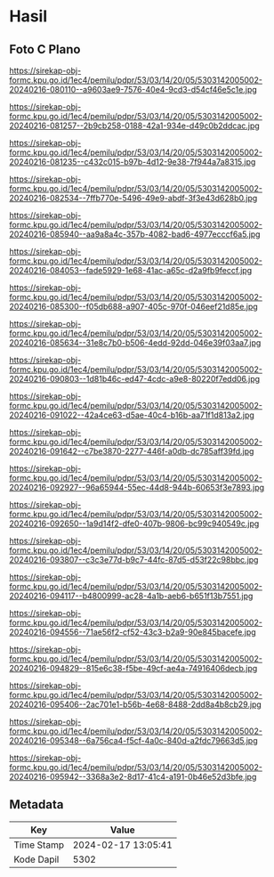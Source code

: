 # Hasil

## Foto C Plano

https://sirekap-obj-formc.kpu.go.id/1ec4/pemilu/pdpr/53/03/14/20/05/5303142005002-20240216-080110--a9603ae9-7576-40e4-9cd3-d54cf46e5c1e.jpg

https://sirekap-obj-formc.kpu.go.id/1ec4/pemilu/pdpr/53/03/14/20/05/5303142005002-20240216-081257--2b9cb258-0188-42a1-934e-d49c0b2ddcac.jpg

https://sirekap-obj-formc.kpu.go.id/1ec4/pemilu/pdpr/53/03/14/20/05/5303142005002-20240216-081235--c432c015-b97b-4d12-9e38-7f944a7a8315.jpg

https://sirekap-obj-formc.kpu.go.id/1ec4/pemilu/pdpr/53/03/14/20/05/5303142005002-20240216-082534--7ffb770e-5496-49e9-abdf-3f3e43d628b0.jpg

https://sirekap-obj-formc.kpu.go.id/1ec4/pemilu/pdpr/53/03/14/20/05/5303142005002-20240216-085940--aa9a8a4c-357b-4082-bad6-4977ecccf6a5.jpg

https://sirekap-obj-formc.kpu.go.id/1ec4/pemilu/pdpr/53/03/14/20/05/5303142005002-20240216-084053--fade5929-1e68-41ac-a65c-d2a9fb9feccf.jpg

https://sirekap-obj-formc.kpu.go.id/1ec4/pemilu/pdpr/53/03/14/20/05/5303142005002-20240216-085300--f05db688-a907-405c-970f-046eef21d85e.jpg

https://sirekap-obj-formc.kpu.go.id/1ec4/pemilu/pdpr/53/03/14/20/05/5303142005002-20240216-085634--31e8c7b0-b506-4edd-92dd-046e39f03aa7.jpg

https://sirekap-obj-formc.kpu.go.id/1ec4/pemilu/pdpr/53/03/14/20/05/5303142005002-20240216-090803--1d81b46c-ed47-4cdc-a9e8-80220f7edd06.jpg

https://sirekap-obj-formc.kpu.go.id/1ec4/pemilu/pdpr/53/03/14/20/05/5303142005002-20240216-091022--42a4ce63-d5ae-40c4-b16b-aa71f1d813a2.jpg

https://sirekap-obj-formc.kpu.go.id/1ec4/pemilu/pdpr/53/03/14/20/05/5303142005002-20240216-091642--c7be3870-2277-446f-a0db-dc785aff39fd.jpg

https://sirekap-obj-formc.kpu.go.id/1ec4/pemilu/pdpr/53/03/14/20/05/5303142005002-20240216-092927--96a65944-55ec-44d8-944b-60653f3e7893.jpg

https://sirekap-obj-formc.kpu.go.id/1ec4/pemilu/pdpr/53/03/14/20/05/5303142005002-20240216-092650--1a9d14f2-dfe0-407b-9806-bc99c940549c.jpg

https://sirekap-obj-formc.kpu.go.id/1ec4/pemilu/pdpr/53/03/14/20/05/5303142005002-20240216-093807--c3c3e77d-b9c7-44fc-87d5-d53f22c98bbc.jpg

https://sirekap-obj-formc.kpu.go.id/1ec4/pemilu/pdpr/53/03/14/20/05/5303142005002-20240216-094117--b4800999-ac28-4a1b-aeb6-b651f13b7551.jpg

https://sirekap-obj-formc.kpu.go.id/1ec4/pemilu/pdpr/53/03/14/20/05/5303142005002-20240216-094556--71ae56f2-cf52-43c3-b2a9-90e845bacefe.jpg

https://sirekap-obj-formc.kpu.go.id/1ec4/pemilu/pdpr/53/03/14/20/05/5303142005002-20240216-094829--815e6c38-f5be-49cf-ae4a-74916406decb.jpg

https://sirekap-obj-formc.kpu.go.id/1ec4/pemilu/pdpr/53/03/14/20/05/5303142005002-20240216-095406--2ac701e1-b56b-4e68-8488-2dd8a4b8cb29.jpg

https://sirekap-obj-formc.kpu.go.id/1ec4/pemilu/pdpr/53/03/14/20/05/5303142005002-20240216-095348--6a756ca4-f5cf-4a0c-840d-a2fdc79663d5.jpg

https://sirekap-obj-formc.kpu.go.id/1ec4/pemilu/pdpr/53/03/14/20/05/5303142005002-20240216-095942--3368a3e2-8d17-41c4-a191-0b46e52d3bfe.jpg


## Metadata

| Key        | Value               |
| ---------- | ------------------- |
| Time Stamp | 2024-02-17 13:05:41 |
| Kode Dapil | 5302                |



